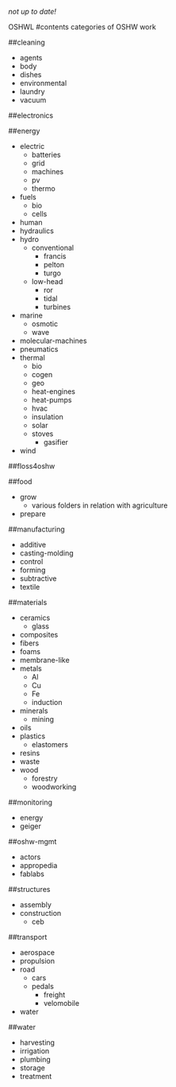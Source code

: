 *not up to date!*

OSHWL
#contents
categories of OSHW work


##cleaning

  - agents
  - body
  - dishes
  - environmental
  - laundry
  - vacuum

##electronics

##energy

  - electric
    - batteries
    - grid
    - machines
    - pv
    - thermo
  - fuels
    - bio
    - cells
  - human
  - hydraulics
  - hydro
    - conventional
      - francis
      - pelton
      - turgo
    - low-head
      - ror
      - tidal
      - turbines
  - marine
    - osmotic
    - wave
  - molecular-machines
  - pneumatics
  - thermal
    - bio
    - cogen
    - geo
    - heat-engines
    - heat-pumps
    - hvac
    - insulation
    - solar
    - stoves
      - gasifier
  - wind

##floss4oshw

##food

  - grow
    - various folders in relation with agriculture
  - prepare

##manufacturing

  - additive
  - casting-molding
  - control
  - forming
  - subtractive
  - textile

##materials

  - ceramics
    - glass
  - composites
  - fibers
  - foams
  - membrane-like
  - metals
    - Al
    - Cu
    - Fe
    - induction
  - minerals
    - mining
  - oils
  - plastics
    - elastomers
  - resins
  - waste
  - wood
    - forestry
    - woodworking

##monitoring

  - energy
  - geiger

##oshw-mgmt

  - actors
  - appropedia
  - fablabs

##structures

  - assembly
  - construction
    - ceb

##transport

  - aerospace
  - propulsion
  - road
    - cars
    - pedals
      - freight
      - velomobile
  - water

##water

  - harvesting
  - irrigation
  - plumbing
  - storage
  - treatment
